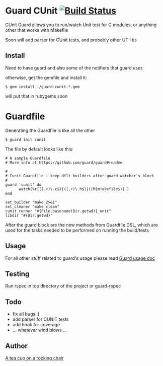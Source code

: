 # Guard CUnit  [![Build Status](https://secure.travis-ci.org/teacup-on-rockingchair/guard-cunit.png?branch=master)](http://travis-ci.org/teacup-on-rockingchair/guard-cunit)

CUnit Guard allows you to run/watch Unit test for C modules, or anything other that works with Makefile

Soon will add parser for CUnit tests, and probably other UT libs

## Install

Need to have guard and also some of the notifiers that guard uses

otherwise, get the gemfile and install it:
```
$ gem install ./guard-cunit-*.gem
```

will put that in rubygems soon

# Guardfile

Generating the Guardfile is like all the other

```
$ guard init cunit
```

The file by default looks like this:

```
# A sample Guardfile
# More info at https://github.com/guard/guard#readme

#
# Cunit Guardfile - keep dflt builders after guard watcher's block
#
guard 'cunit' do
      watch(%r{((.+)\.c$)|((.+)\.h$)|((M|m)akefile$)} )	
end

set_builder "make 2>&1"
set_cleaner "make clean"
cunit_runner "#{File.basename(Dir.getwd)}_unit"
libdir "#{Dir.getwd}"

```

After the guard block are the new methods from Guardfile DSL, which are used for the tasks needed to be performed on running the build/tests



## Usage

For all other stuff related to guard's usage please read [Guard usage doc](https://github.com/guard/guard#readme)

Testing
-----------

Run rspec in top directory of the project or guard-rspec


Todo
-----------
- fix all bugs :)
- add parser for CUNIT tests
- add hook for coverage
- ... whatever wind blows ...

Author
----------
[A tea cup on a rocking chair](https://github.com/strandjata)

